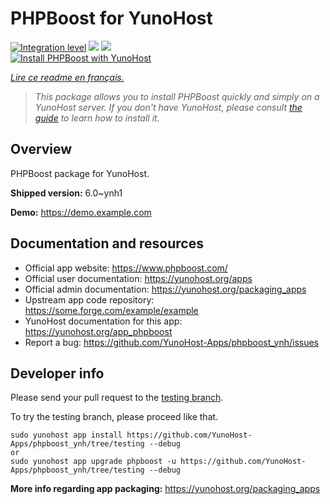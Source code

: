 <!--
N.B.: This README was automatically generated by https://github.com/YunoHost/apps/tree/master/tools/README-generator
It shall NOT be edited by hand.
-->

# PHPBoost for YunoHost

[![Integration level](https://dash.yunohost.org/integration/phpboost.svg)](https://dash.yunohost.org/appci/app/phpboost) ![](https://ci-apps.yunohost.org/ci/badges/phpboost.status.svg) ![](https://ci-apps.yunohost.org/ci/badges/phpboost.maintain.svg)  
[![Install PHPBoost with YunoHost](https://install-app.yunohost.org/install-with-yunohost.svg)](https://install-app.yunohost.org/?app=phpboost)

*[Lire ce readme en français.](./README_fr.md)*

> *This package allows you to install PHPBoost quickly and simply on a YunoHost server.
If you don't have YunoHost, please consult [the guide](https://yunohost.org/#/install) to learn how to install it.*

## Overview

PHPBoost package for YunoHost.

**Shipped version:** 6.0~ynh1

**Demo:** https://demo.example.com

## Documentation and resources

* Official app website: https://www.phpboost.com/
* Official user documentation: https://yunohost.org/apps
* Official admin documentation: https://yunohost.org/packaging_apps
* Upstream app code repository: https://some.forge.com/example/example
* YunoHost documentation for this app: https://yunohost.org/app_phpboost
* Report a bug: https://github.com/YunoHost-Apps/phpboost_ynh/issues

## Developer info

Please send your pull request to the [testing branch](https://github.com/YunoHost-Apps/phpboost_ynh/tree/testing).

To try the testing branch, please proceed like that.
```
sudo yunohost app install https://github.com/YunoHost-Apps/phpboost_ynh/tree/testing --debug
or
sudo yunohost app upgrade phpboost -u https://github.com/YunoHost-Apps/phpboost_ynh/tree/testing --debug
```

**More info regarding app packaging:** https://yunohost.org/packaging_apps
